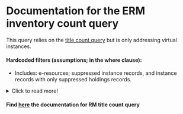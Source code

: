 # Documentation for the ERM inventory count query 

This query relies on the [title count query](../../title_count) but is only addressing virtual instances.

#### Hardcoded filters (assumptions; in the where clause):
* Includes: e-resources; suppressed instance records, and instance records with only suppressed holdings records.

<details>
  <summary>Click to read more!</summary>

* Each instance has a holdings record.  Each holdings record has a permanent location.
* Excludes suppressed instance and holdings records
* This query is intended to only include e-resources. It includes instance records with instance format names of “computer – online resource” or instance records with holdings library names of “Online”. These values many need to be updated for your local needs.
  </details>

#### Find [here](../../title_count) the documentation for RM title count query